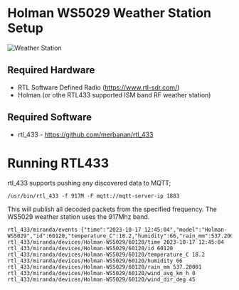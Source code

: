 # Holman WS5029 Weather Station Setup

![Weather Station](related/images/holman.png)

## Required Hardware

* RTL Software Defined Radio (https://www.rtl-sdr.com/)
* Holman (or othe RTL433 supported ISM band RF weather station)

## Required Software

* rtl\_433 - https://github.com/merbanan/rtl_433

# Running RTL433

rtl\_433 supports pushing any discovered data to MQTT; 

```
/usr/bin/rtl_433 -f 917M -F mqtt://mqtt-server-ip 1883
```

This will publish all decoded packets from the specified frequency.  The WS5029 weather station uses the 917Mhz band.

```
rtl_433/miranda/events {"time":"2023-10-17 12:45:04","model":"Holman-WS5029","id":60120,"temperature_C":18.2,"humidity":66,"rain_mm":537.20001,"wind_avg_km_h":0,"wind_dir_deg":45}
rtl_433/miranda/devices/Holman-WS5029/60120/time 2023-10-17 12:45:04
rtl_433/miranda/devices/Holman-WS5029/60120/id 60120
rtl_433/miranda/devices/Holman-WS5029/60120/temperature_C 18.2
rtl_433/miranda/devices/Holman-WS5029/60120/humidity 66
rtl_433/miranda/devices/Holman-WS5029/60120/rain_mm 537.20001
rtl_433/miranda/devices/Holman-WS5029/60120/wind_avg_km_h 0
rtl_433/miranda/devices/Holman-WS5029/60120/wind_dir_deg 45
```


